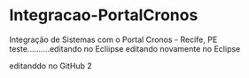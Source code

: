 # Integracao-PortalCronos
Integração de Sistemas com o Portal Cronos - Recife, PE
teste..........editando no Ecliipse
editando novamente no Eclipse

editanddo no GitHub 2
